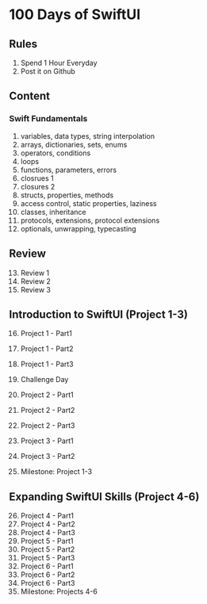 # 100 Days of SwiftUI

## Rules
  1. Spend 1 Hour Everyday
  2. Post it on Github


## Content

### Swift Fundamentals
  1. variables, data types, string interpolation
  2. arrays, dictionaries, sets, enums
  3. operators, conditions
  4. loops
  5. functions, parameters, errors
  6. closrues 1
  7. closures 2
  8. structs, properties, methods
  9. access control, static properties, laziness
  10. classes, inheritance
  11. protocols, extensions, protocol extensions
  12. optionals, unwrapping, typecasting


## Review
  13. Review 1
  14. Review 2
  15. Review 3

## Introduction to SwiftUI (Project 1-3)
  16. Project 1 - Part1
  17. Project 1 - Part2
  18. Project 1 - Part3


  19.  Challenge Day


  20. Project 2 - Part1
  21. Project 2 - Part2
  22. Project 2 - Part3

  23. Project 3 - Part1
  24. Project 3 - Part2

  25. Milestone: Project 1-3

## Expanding SwiftUI Skills (Project 4-6)
  26. Project 4 - Part1
  27. Project 4 - Part2
  28. Project 4 - Part3
  29. Project 5 - Part1
  30. Project 5 - Part2
  31. Project 5 - Part3
  32. Project 6 - Part1
  33. Project 6 - Part2
  34. Project 6 - Part3
  35. Milestone: Projects 4-6

